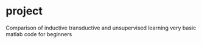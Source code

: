 # project
Comparison of inductive transductive and unsupervised learning very basic matlab code for beginners
